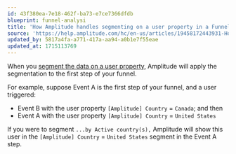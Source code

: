 ```yaml
---
id: 43f380ea-7e18-462f-ba73-e7ce7366dfdb
blueprint: funnel-analysi
title: 'How Amplitude handles segmenting on a user property in a Funnel Analysis chart'
source: 'https://help.amplitude.com/hc/en-us/articles/19458172443931-How-Amplitude-handles-segmenting-on-a-user-property-in-a-Funnel-Analysis-chart'
updated_by: 5817a4fa-a771-417a-aa94-a0b1e7f55eae
updated_at: 1715113769
---
```

When you [segment the data on a user property](/analytics/charts/build-charts-add-events), Amplitude will apply the segmentation to the first step of your funnel.

For example, suppose Event A is the first step of your funnel, and a user triggered:

* Event B with the user property `[Amplitude] Country` = `Canada`; and then
* Event A with the user property `[Amplitude] Country` = `United
 States`

If you were to segment `...by Active country(s),` Amplitude will show this user in the `[Amplitude] Country` = `United States` segment in the Event A step.